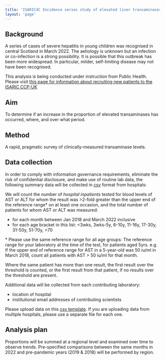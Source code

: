 ```yaml
---
title: 'ISARIC4C Incidence series study of elevated liver transaminases'
layout: 'page'
---
```


<!--
Contributors
Iain Jones

Clark Russel
Maaike Swets
Geert Groenveld
Calum Semple

Louisa Pollock
Kenneth Baillie

build:
pandoc index.md -o pdf
-->



## Background 

A series of cases of severe hepatitis in young children was recognised in central Scotland in March 2022. The aetiology is unknown but an infection or co-infection is a strong possibility. It is possible that this outbreak has been more widespread. In particular, milder, self-limiting disease may not have been recognised. 

This analysis is being conducted under instruction from Public Health.
Please visit [this page for information about recruiting new patients to the ISARIC CCP-UK](https://isaric4c.net/hepatitis)


## Aim

To determine if an increase in the proportion of elevated transaminases has occurred, where, and over what period. 

## Method

A rapid, pragmatic survey of clinically-measured transaminase levels. 

## Data collection

In order to comply with information governance requirements, eliminate the risk of confidential disclosure, and make use of routine lab data, the following summary data will be collected in [csv](template.csv) format from hospitals:

We will count the number of *hospital inpatients* tested for blood levels of AST or ALT for whom the result was >2-fold greater than the upper end of the reference range\* on at least one occasion, and the total number of patients for whom AST or ALT was measured:

- for each month between Jan 2018 and March 2022 inclusive
- for each age bracket in this list: <3wks, 3wks-5y, 6-10y, 11-16y, 17-30y, 31-50y, 51-70y, >70

\* Please use the same reference range for all age groups: The reference range for your laboratory at the time of the test, for patients aged 5yrs. e.g. If the upper end of reference range for AST in a 5-year-old was 50 iu/ml in March 2018, count all patients with AST > 50 iu/ml for that month.

Where the same patient has more than one result, the first result over the threshold is counted, or the first result from that patient, if no results over the threshold are present.

Additional data will be collected from each contributing laboratory: 

- location of hospital
- institutional email addresses of contributing scientists

Please upload data on this [csv template](template.csv). If you are uploading data from multiple hospitals, please use a separate file for each one.

## Analysis plan

Proportions will be summed at a regional level and examined over time to observe trends. Pre-specified comparisons between the same months in 2022 and pre-pandemic years (2019 & 2018) will be performed by region.



